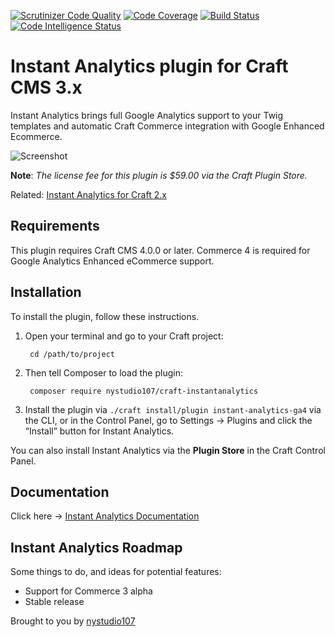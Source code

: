 [![Scrutinizer Code Quality](https://scrutinizer-ci.com/g/nystudio107/craft-instantanalytics-ga4/badges/quality-score.png?b=v4)](https://scrutinizer-ci.com/g/nystudio107/craft-instantanalytics-ga4/?branch=v4) [![Code Coverage](https://scrutinizer-ci.com/g/nystudio107/craft-instantanalytics-ga4/badges/coverage.png?b=v4)](https://scrutinizer-ci.com/g/nystudio107/craft-instantanalytics-ga4/?branch=v4) [![Build Status](https://scrutinizer-ci.com/g/nystudio107/craft-instantanalytics-ga4/badges/build.png?b=v4)](https://scrutinizer-ci.com/g/nystudio107/craft-instantanalytics-ga4/build-status/v4) [![Code Intelligence Status](https://scrutinizer-ci.com/g/nystudio107/craft-instantanalytics-ga4/badges/code-intelligence.svg?b=v4)](https://scrutinizer-ci.com/code-intelligence)

# Instant Analytics plugin for Craft CMS 3.x

Instant Analytics brings full Google Analytics support to your Twig templates and automatic Craft Commerce integration with Google Enhanced Ecommerce.

![Screenshot](./docs/docs/resources/img/plugin-banner.jpg)

**Note**: _The license fee for this plugin is $59.00 via the Craft Plugin Store._

Related: [Instant Analytics for Craft 2.x](https://github.com/nystudio107/instantanalytics)

## Requirements

This plugin requires Craft CMS 4.0.0 or later. Commerce 4 is required for Google Analytics Enhanced eCommerce support.

## Installation

To install the plugin, follow these instructions.

1. Open your terminal and go to your Craft project:

        cd /path/to/project

2. Then tell Composer to load the plugin:

        composer require nystudio107/craft-instantanalytics

3. Install the plugin via `./craft install/plugin instant-analytics-ga4` via the CLI, or in the Control Panel, go to Settings → Plugins and click the “Install” button for Instant Analytics.

You can also install Instant Analytics via the **Plugin Store** in the Craft Control Panel.

## Documentation

Click here -> [Instant Analytics Documentation](https://nystudio107.com/plugins/instant-analytics/documentation)

## Instant Analytics Roadmap

Some things to do, and ideas for potential features:

* Support for Commerce 3 alpha
* Stable release

Brought to you by [nystudio107](http://nystudio107.com)
